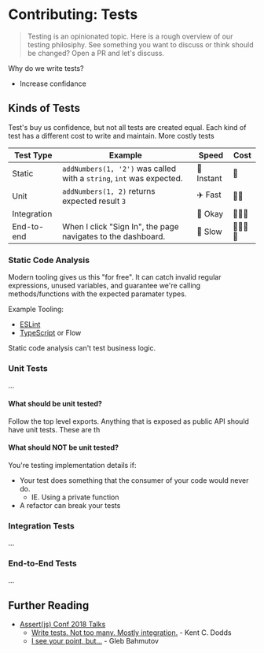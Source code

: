 # Contributing: Tests

> Testing is an opinionated topic. Here is a rough overview of our testing
> philosiphy. See something you want to discuss or think should be changed? Open
> a PR and let's discuss.

Why do we write tests?

- Increase confidance

## Kinds of Tests

Test's buy us confidence, but not all tests are created equal. Each kind of test
has a different cost to write and maintain. More costly tests

| Test Type   | Example                                                              | Speed            | Cost                                                                     |
| ----------- | -------------------------------------------------------------------- | ---------------- | ------------------------------------------------------------------------ |
| Static      | `addNumbers(1, '2')` was called with a `string`, `int` was expected. | :rocket: Instant | :money_with_wings:                                                       |
| Unit        | `addNumbers(1, 2)` returns expected result `3`                       | :airplane: Fast  | :money_with_wings::money_with_wings:                                     |
| Integration |                                                                      | :running: Okay   | :money_with_wings::money_with_wings::money_with_wings:                   |
| End-to-end  | When I click "Sign In", the page navigates to the dashboard.         | :turtle: Slow    | :money_with_wings::money_with_wings::money_with_wings::money_with_wings: |

### Static Code Analysis

Modern tooling gives us this "for free". It can catch invalid regular
expressions, unused variables, and guarantee we're calling methods/functions
with the expected paramater types.

Example Tooling:

- [ESLint][eslint-rules]
- [TypeScript][typescript-docs] or Flow

Static code analysis can't test business logic.

### Unit Tests

...

#### What should be unit tested?

Follow the top level exports. Anything that is exposed as public API should have
unit tests. These are th

#### What should NOT be unit tested?

You're testing implementation details if:

- Your test does something that the consumer of your code would never do.
  - IE. Using a private function
- A refactor can break your tests

### Integration Tests

...

### End-to-End Tests

...

## Further Reading

- [Assert(js) Conf 2018 Talks][assert-js-talks]
  - [Write tests. Not too many. Mostly integration.][kent-talk] - Kent C. Dodds
  - [I see your point, but…][gleb-talk] - Gleb Bahmutov

<!--
  Links
  -->

<!-- prettier-ignore-start -->
[eslint-rules]: https://eslint.org/docs/rules/
[typescript-docs]: https://www.typescriptlang.org/docs/home.html
<!-- Talks -->
[assert-js-talks]: https://www.youtube.com/playlist?list=PLZ66c9_z3umNSrKSb5cmpxdXZcIPNvKGw
[kent-talk]: https://www.youtube.com/watch?list=PLV5CVI1eNcJgNqzNwcs4UKrlJdhfDjshf
[gleb-talk]: https://www.youtube.com/watch?v=5FnalKRjpZk
<!-- Images -->
[testing-trophy]: https://twitter.com/kentcdodds/status/960723172591992832?ref_src=twsrc%5Etfw%7Ctwcamp%5Etweetembed%7Ctwterm%5E960723172591992832&ref_url=https%3A%2F%2Fkentcdodds.com%2Fblog%2Fwrite-tests
[aaron-square]: https://twitter.com/Carofine247/status/966727489274961920
[gleb-pyramid]: https://twitter.com/Carofine247/status/966764532046684160/photo/3
[testing-pyramid]: https://dojo.ministryoftesting.com/dojo/lessons/the-mobile-test-pyramid
[testing-dorito]: https://twitter.com/denvercoder/status/960752578198843392
<!-- prettier-ignore-end -->
